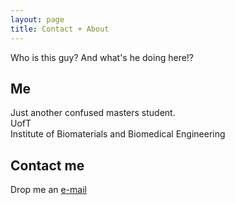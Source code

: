 ```yaml
---
layout: page
title: Contact + About
---
```


<p class="message">
  Who is this guy? And what's he doing here!?
</p>

## Me
Just another confused masters student.  
UofT  
Institute of Biomaterials and Biomedical Engineering

## Contact me
Drop me an [e-mail](mailto:ramisaabmail@gmail.com)
